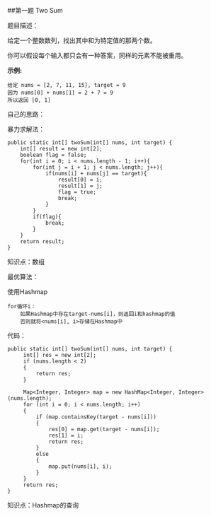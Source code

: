 ##第一题 Two Sum

题目描述：

给定一个整数数列，找出其中和为特定值的那两个数。

你可以假设每个输入都只会有一种答案，同样的元素不能被重用。

**示例:**

	给定 nums = [2, 7, 11, 15], target = 9
	因为 nums[0] + nums[1] = 2 + 7 = 9
	所以返回 [0, 1]
	


自己的思路：

暴力求解法：

	public static int[] twoSum(int[] nums, int target) {
        int[] result = new int[2];
        boolean flag = false;
        for(int i = 0; i < nums.length - 1; i++){
            for(int j = i + 1; j < nums.length; j++){
                if(nums[i] + nums[j] == target){
                	result[0] = i;
                	result[1] = j;
                    flag = true;
                    break;
                }
            }
            if(flag){
            	break;
            }
        }
        return result;          
    }

知识点：数组

最优算法：

使用Hashmap

	
	for循环i：
	    如果Hashmap中存在target-nums[i]，则返回i和hashmap的值
		否则就将<nums[i], i>存储在Hashmap中

代码：

	public static int[] twoSum(int[] nums, int target) {
		 int[] res = new int[2];
         if (nums.length < 2)
         {
		     return res;
		 }		 
		 
		 Map<Integer, Integer> map = new HashMap<Integer, Integer>(nums.length);
		 for (int i = 0; i < nums.length; i++)
		 {
		     if (map.containsKey(target - nums[i]))
			 {
			     res[0] = map.get(target - nums[i]);
				 res[1] = i;
				 return res;
			 }
			 else
			 {
			     map.put(nums[i], i);
			 }
		 }
		 return res;
    } 

知识点：Hashmap的查询
